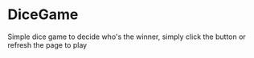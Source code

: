 # DiceGame
Simple dice game to decide who's the winner, simply click the button or refresh the page to play

